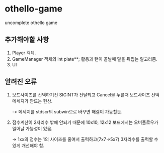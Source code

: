 # othello-game
uncomplete othello game

## 추가해야할 사항
1. Player 객체.
2. GameManager 객체의 int plate**; 활용과 턴이 끝날때 말을 뒤집는 알고리즘.
3. UI

## 알려진 오류
1. 보드사이즈를 선택하기전 SIGINT가 전달되고 Cancel을 누를때 보드사이즈 선택 메세지가 안뜨는 현상.

    -> 메세지를 stdscr의 subwin으로 바꾸면 해결이 가능할듯.

2. 점수계산이 2자리수 밖에 안되기 때문에 10x10, 12x12 보드에서는 오버플로우가 일어날 가능성이 있음.
    
    -> 1xx의 점수는 1의 사이즈를 줄여서 출력하고(7x7->5x7) 3자리수를 출력할 수 있게 개선해야 함.
